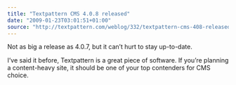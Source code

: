 ```yaml
---
title: "Textpattern CMS 4.0.8 released"
date: "2009-01-23T03:01:51+01:00"
source: "http://textpattern.com/weblog/332/textpattern-cms-408-released"
---
```


Not as big a release as 4.0.7, but it can’t hurt to stay up-to-date.

I’ve said it before, Textpattern is a great piece of software. If you’re planning a content-heavy site, it should be one of your top contenders for CMS choice.
